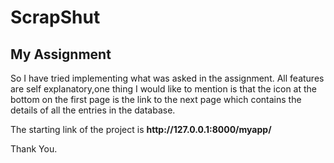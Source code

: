 # ScrapShut
<h2>My Assignment</h2>
<p>So I have tried implementing what was asked in the assignment. All features are self explanatory,one thing I would like to mention is that the icon at the bottom on the first page is the link to the next page which contains the details of all the entries in the database. </p>
<p>The starting link of the project is <strong>http://127.0.0.1:8000/myapp/</strong></p>
<footer>Thank You.</footer>
